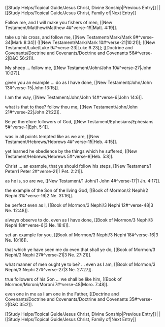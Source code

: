 [[Study Helps/Topical Guide/Jesus Christ, Divine Sonship|Previous Entry]]  ||  [[Study Helps/Topical Guide/Jesus Christ, Family of|Next Entry]]

 Follow me, and I will make you fishers of men, [[New Testament/Matthew/Matthew 4#^verse-19|Matt. 4:19]].

 take up his cross, and follow me, [[New Testament/Mark/Mark 8#^verse-34|Mark 8:34]] ([[New Testament/Mark/Mark 10#^verse-21|10:21]]; [[New Testament/Luke/Luke 9#^verse-23|Luke 9:23]]; [[Doctrine and Covenants/Doctrine and Covenants/Doctrine and Covenants 56#^verse-2|D&C 56:2]]).

 My sheep ... follow me, [[New Testament/John/John 10#^verse-27|John 10:27]].

 given you an example ... do as I have done, [[New Testament/John/John 13#^verse-15|John 13:15]].

 I am the way, [[New Testament/John/John 14#^verse-6|John 14:6]].

 what is that to thee? follow thou me, [[New Testament/John/John 21#^verse-22|John 21:22]].

 Be ye therefore followers of God, [[New Testament/Ephesians/Ephesians 5#^verse-1|Eph. 5:1]].

 was in all points tempted like as we are, [[New Testament/Hebrews/Hebrews 4#^verse-15|Heb. 4:15]].

 yet learned he obedience by the things which he suffered, [[New Testament/Hebrews/Hebrews 5#^verse-8|Heb. 5:8]].

 Christ ... an example, that ye should follow his steps, [[New Testament/1 Peter/1 Peter 2#^verse-21|1 Pet. 2:21]].

 as he is, so are we, [[New Testament/1 John/1 John 4#^verse-17|1 Jn. 4:17]].

 the example of the Son of the living God, [[Book of Mormon/2 Nephi/2 Nephi 31#^verse-16|2 Ne. 31:16]].

 be perfect even as I, [[Book of Mormon/3 Nephi/3 Nephi 12#^verse-48|3 Ne. 12:48]].

 always observe to do, even as I have done, [[Book of Mormon/3 Nephi/3 Nephi 18#^verse-6|3 Ne. 18:6]].

 set an example for you, [[Book of Mormon/3 Nephi/3 Nephi 18#^verse-16|3 Ne. 18:16]].

 that which ye have seen me do even that shall ye do, [[Book of Mormon/3 Nephi/3 Nephi 27#^verse-21|3 Ne. 27:21]].

 what manner of men ought ye to be? ... even as I am, [[Book of Mormon/3 Nephi/3 Nephi 27#^verse-27|3 Ne. 27:27]].

 true followers of his Son ... we shall be like him, [[Book of Mormon/Moroni/Moroni 7#^verse-48|Moro. 7:48]].

 even one in me as I am one in the Father, [[Doctrine and Covenants/Doctrine and Covenants/Doctrine and Covenants 35#^verse-2|D&C 35:2]].

[[Study Helps/Topical Guide/Jesus Christ, Divine Sonship|Previous Entry]]  ||  [[Study Helps/Topical Guide/Jesus Christ, Family of|Next Entry]]